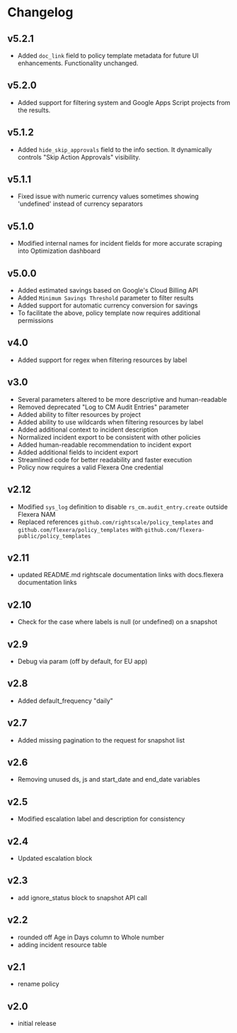 # Changelog

## v5.2.1

- Added `doc_link` field to policy template metadata for future UI enhancements. Functionality unchanged.

## v5.2.0

- Added support for filtering system and Google Apps Script projects from the results.

## v5.1.2

- Added `hide_skip_approvals` field to the info section. It dynamically controls "Skip Action Approvals" visibility.

## v5.1.1

- Fixed issue with numeric currency values sometimes showing 'undefined' instead of currency separators

## v5.1.0

- Modified internal names for incident fields for more accurate scraping into Optimization dashboard

## v5.0.0

- Added estimated savings based on Google's Cloud Billing API
- Added `Minimum Savings Threshold` parameter to filter results
- Added support for automatic currency conversion for savings
- To facilitate the above, policy template now requires additional permissions

## v4.0

- Added support for regex when filtering resources by label

## v3.0

- Several parameters altered to be more descriptive and human-readable
- Removed deprecated "Log to CM Audit Entries" parameter
- Added ability to filter resources by project
- Added ability to use wildcards when filtering resources by label
- Added additional context to incident description
- Normalized incident export to be consistent with other policies
- Added human-readable recommendation to incident export
- Added additional fields to incident export
- Streamlined code for better readability and faster execution
- Policy now requires a valid Flexera One credential

## v2.12

- Modified `sys_log` definition to disable `rs_cm.audit_entry.create` outside Flexera NAM
- Replaced references `github.com/rightscale/policy_templates` and `github.com/flexera/policy_templates` with `github.com/flexera-public/policy_templates`

## v2.11

- updated README.md rightscale documentation links with docs.flexera documentation links

## v2.10

- Check for the case where labels is null (or undefined) on a snapshot

## v2.9

- Debug via param (off by default, for EU app)

## v2.8

- Added default_frequency "daily"

## v2.7

- Added missing pagination to the request for snapshot list

## v2.6

- Removing unused ds, js and start_date and end_date variables

## v2.5

- Modified escalation label and description for consistency

## v2.4

- Updated escalation block

## v2.3

- add ignore_status block to snapshot API call

## v2.2

- rounded off Age in Days column to Whole number
- adding incident resource table

## v2.1

- rename policy

## v2.0

- initial release
